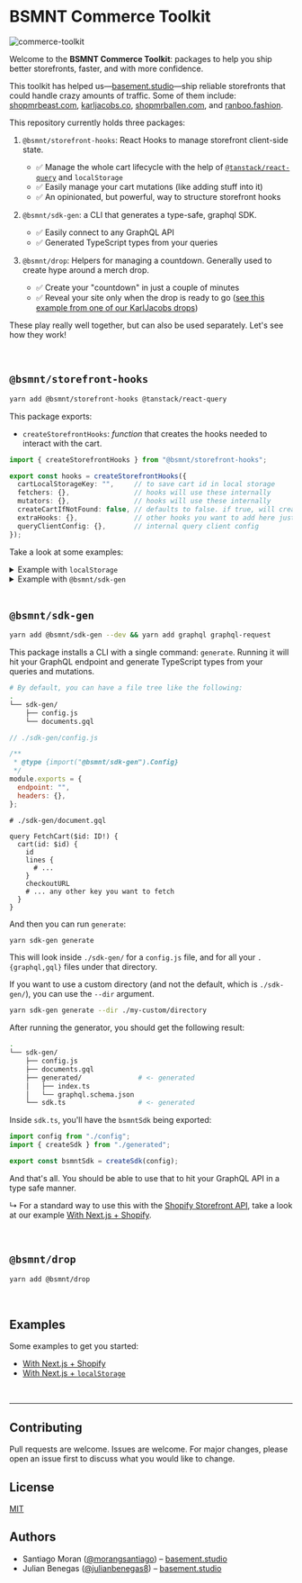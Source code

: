 # BSMNT Commerce Toolkit

![commerce-toolkit](https://user-images.githubusercontent.com/40034115/195423154-223a8187-5c3c-4caa-a19a-843b07d1684a.jpeg)

Welcome to the **BSMNT Commerce Toolkit**: packages to help you ship better storefronts, faster, and with more confidence.

This toolkit has helped us—[basement.studio](https://basement.studio/)—ship reliable storefronts that could handle crazy amounts of traffic. Some of them include: [shopmrbeast.com](https://shopmrbeast.com/), [karljacobs.co](https://karljacobs.co/), [shopmrballen.com](https://shopmrballen.com/), and [ranboo.fashion](https://ranboo.fashion/).

This repository currently holds three packages:

1. `@bsmnt/storefront-hooks`: React Hooks to manage storefront client-side state.
    - ✅ Manage the whole cart lifecycle with the help of [`@tanstack/react-query`](https://tanstack.com/query/v4) and `localStorage`
    - ✅ Easily manage your cart mutations (like adding stuff into it)
    - ✅ An opinionated, but powerful, way to structure storefront hooks

2. `@bsmnt/sdk-gen`: a CLI that generates a type-safe, graphql SDK.
    - ✅ Easily connect to any GraphQL API
    - ✅ Generated TypeScript types from your queries

3. `@bsmnt/drop`: Helpers for managing a countdown. Generally used to create hype around a merch drop.
    - ✅ Create your "countdown" in just a couple of minutes
    - ✅ Reveal your site only when the drop is ready to go ([see this example from one of our KarlJacobs drops](https://twitter.com/MikaelSargsyan/status/1578131832331272224))

These play really well together, but can also be used separately. Let's see how they work!

<br />

## `@bsmnt/storefront-hooks`

```zsh
yarn add @bsmnt/storefront-hooks @tanstack/react-query
```

This package exports:

- `createStorefrontHooks`: *function* that creates the hooks needed to interact with the cart.

```ts
import { createStorefrontHooks } from "@bsmnt/storefront-hooks";

export const hooks = createStorefrontHooks({
  cartLocalStorageKey: "",     // to save cart id in local storage
  fetchers: {},                // hooks will use these internally
  mutators: {},                // hooks will use these internally
  createCartIfNotFound: false, // defaults to false. if true, will create a cart if none is found
  extraHooks: {},              // other hooks you want to add here just to keep the code organized
  queryClientConfig: {},       // internal query client config
});
```

Take a look at some examples:

<details>
    <summary>Example with <code>localStorage</code></summary>
    
```ts
// todo
```
</details>
<details>
    <summary>Example with <code>@bsmnt/sdk-gen</code></summary>

```bash
# Given the following file tree:
.
└── storefront/
    ├── sdk-gen/
    │   └── sdk.ts # generated with @bsmnt/sdk-gen
    └── hooks.ts # <- we'll work here
```

This example depends on [@bsmnt/sdk-gen](#bsmntsdk-gen).

```ts
// ./storefront/hooks.ts

import { createStorefrontHooks } from "@bsmnt/storefront-hooks";
import { bsmntSdk } from "../gql-sdk/sdk";

export const hooks = createStorefrontHooks({
  cartLocalStorageKey: "<my-store>",
  fetchers: {
    fetchCart: async (cartId) => {
      const { cart } = await bsmntSdk.FetchCart({ id: cartId });
      if (cart === undefined) throw new Error("Request failed");
      return cart;
    },
  },
  mutators: {
    addLineItemsToCart: async (cartId, lines) => {
      const { cartLinesAdd } = await bsmntSdk.AddLineItem({
        cartId,
        lines,
      });
      return {
        data: cartLinesAdd?.cart,
        userErrors: cartLinesAdd?.userErrors,
      };
    },
    createCart: async () => {
      const { cartCreate } = await bsmntSdk.CreateCart();
      return {
        data: cartCreate?.cart,
        userErrors: cartCreate?.userErrors,
      };
    },
    createCartWithLines: async (lines) => {
      const { cartCreate } = await bsmntSdk.CreateCartWithLines({ lines });
      return {
        data: cartCreate?.cart,
        userErrors: cartCreate?.userErrors,
      };
    },
    removeLineItemsFromCart: async (cartId, lineIds) => {
      const { cartLinesRemove } = await bsmntSdk.RemoveLineItem({
        cartId,
        lineIds,
      });
      return {
        data: cartLinesRemove?.cart,
        userErrors: cartLinesRemove?.userErrors,
      };
    },
    updateLineItemsInCart: async (cartId, lines) => {
      const { cartLinesUpdate } = await bsmntSdk.UpdateLineItem({
        cartId,
        lines: lines.map((l) => ({
          id: l.merchandiseId,
          quantity: l.quantity,
          attributes: l.attributes,
        })),
      });
      return {
        data: cartLinesUpdate?.cart,
        userErrors: cartLinesUpdate?.userErrors,
      };
    },
  },
});
```

</details>

<br />
 
## `@bsmnt/sdk-gen`

```zsh
yarn add @bsmnt/sdk-gen --dev && yarn add graphql graphql-request
```

This package installs a CLI with a single command: `generate`. Running it will hit your GraphQL endpoint and generate TypeScript types from your queries and mutations.

```bash
# By default, you can have a file tree like the following:
.
└── sdk-gen/
    ├── config.js
    └── documents.gql
```

```js
// ./sdk-gen/config.js

/**
 * @type {import("@bsmnt/sdk-gen").Config}
 */
module.exports = {
  endpoint: "",
  headers: {},
};

```

```gql
# ./sdk-gen/document.gql

query FetchCart($id: ID!) {
  cart(id: $id) {
    id
    lines {
      # ...
    }
    checkoutURL
    # ... any other key you want to fetch
  }
}

```

And then you can run `generate`:

```zsh
yarn sdk-gen generate
```

This will look inside `./sdk-gen/` for a `config.js` file, and for all your `.{graphql,gql}` files under that directory.

If you want to use a custom directory (and not the default, which is `./sdk-gen/`), you can use the `--dir` argument.

```zsh
yarn sdk-gen generate --dir ./my-custom/directory
```

After running the generator, you should get the following result:

```bash
.
└── sdk-gen/
    ├── config.js
    ├── documents.gql
    ├── generated/              # <- generated
    │   ├── index.ts
    │   └── graphql.schema.json
    └── sdk.ts                  # <- generated
```

Inside `sdk.ts`, you'll have the `bsmntSdk` being exported:

```ts
import config from "./config";
import { createSdk } from "./generated";

export const bsmntSdk = createSdk(config);

```

And that's all. You should be able to use that to hit your GraphQL API in a type safe manner.

↳ For a standard way to use this with the [Shopify Storefront API](https://shopify.dev/api/storefront), take a look at our example [With Next.js + Shopify](./examples/nextjs-shopify/shopify/gql-sdk).


<br />

## `@bsmnt/drop`

```zsh
yarn add @bsmnt/drop
```

<br />

## Examples

Some examples to get you started:

- [With Next.js + Shopify](./examples/nextjs-shopify)
- [With Next.js + `localStorage`](./examples/nextjs-localstorage)

<br />

---

## Contributing

Pull requests are welcome. Issues are welcome. For major changes, please open an issue first to discuss what you would like to change.

## License

[MIT](https://choosealicense.com/licenses/mit/)

## Authors

- Santiago Moran ([@morangsantiago](https://twitter.com/morangsantiago)) – [basement.studio](https://basement.studio)
- Julian Benegas ([@julianbenegas8](https://twitter.com/julianbenegas8)) – [basement.studio](https://basement.studio)
